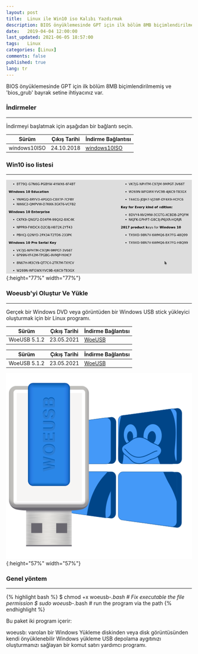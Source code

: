 ```yaml
---
layout: post
title:  Linux ile Win10 iso Kalıbı Yazdırmak
description: BIOS önyüklemesinde GPT için ilk bölüm 8MB biçimlendirilmemiş ve 'bios_grub' bayrak setine ihtiyacınız var
date:   2019-04-04 12:00:00
last_updated: 2021-06-05 18:57:00
tags:   Linux
categories: [Linux]
comments: false
published: true
lang: tr
---
```




BIOS önyüklemesinde GPT için ilk bölüm 8MB biçimlendirilmemiş ve 'bios_grub' bayrak setine ihtiyacınız var.


### **İndirmeler**

***

İndirmeyi başlatmak için aşağıdan bir bağlantı seçin. 

| Sürüm        | Çıkış Tarihi | İndirme Bağlantısı                                                               |
|--------------|--------------|----------------------------------------------------------------------------------|
| windows10ISO | 24.10.2018   | [windows10ISO](https://www.microsoft.com/TR-TR/software-download/windows10ISO)   |



### **Win10 iso listesi**
***

![Win10 &bull; DeskTop.](/assets/usbwriter/woeusb.png "Win10 &bull; DeskTop."){:height="77%" width="77%"}


### **Woeusb'yi Oluştur Ve Yükle**
***
Gerçek bir Windows DVD veya görüntüden bir Windows USB stick yükleyici oluşturmak için bir Linux programı.


| Sürüm        | Çıkış Tarihi | İndirme Bağlantısı                                             |
|--------------|--------------|----------------------------------------------------------------|
| WoeUSB 5.1.2 | 23.05.2021   | [WoeUSB](https://github.com/WoeUSB/WoeUSB/releases/tag/v5.1.2) |

<table>
<thead>
  <tr>
    <th>Sürüm</th>
    <th>Çıkış Tarihi</th>
    <th>İndirme Bağlantısı</th>
  </tr>
</thead>
<tbody>
  <tr>
    <td>WoeUSB 5.1.2</td>
    <td>23.05.2021</td>
    <td><a href="https://github.com/WoeUSB/WoeUSB/releases/tag/v5.1.2">WoeUSB</a></td>
  </tr>
</tbody>
</table>

![WoeUSB &bull; Win10.](/assets/usbwriter/woeusb-logo.png){:height="57%" width="57%"}


### **Genel yöntem**
***
{% highlight bash %}
$ chmod +x woeusb-*.bash # Fix executable the file permission
$ sudo woeusb-*.bash # run the program via the path
{% endhighlight %}


Bu paket iki program içerir:

woeusb: varolan bir Windows Yükleme diskinden veya disk görüntüsünden kendi önyüklenebilir Windows yükleme USB depolama aygıtınızı oluşturmanızı sağlayan bir komut satırı yardımcı programı.


